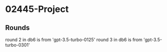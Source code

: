 # 02445-Project

## Rounds

round 2 in db6 is from 'gpt-3.5-turbo-0125'
round 3 in db6 is from 'gpt-3.5-turbo-0301'